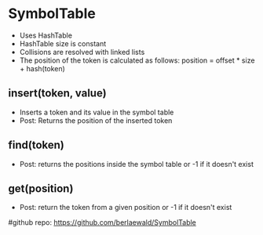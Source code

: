 # SymbolTable 
  - Uses HashTable
  - HashTable size is constant
  - Collisions are resolved with linked lists
  - The position of the token is calculated as follows: position = offset * size + hash(token)

## insert(token, value)
  - Inserts a token and its value in the symbol table
  - Post: Returns the position of the inserted token

## find(token)
  - Post: returns the positions inside the symbol table or -1 if it doesn't exist

## get(position)
  - Post: return the token from a given position or -1 if it doesn't exist

#github repo: https://github.com/berlaewald/SymbolTable
